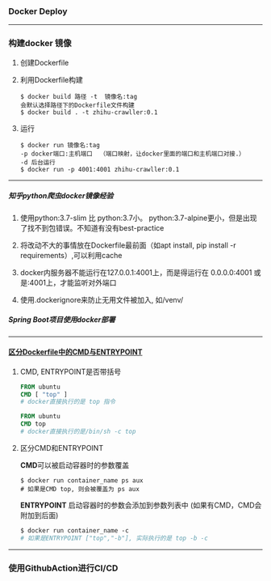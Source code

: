 ### Docker Deploy

---

### 构建docker 镜像

1. 创建Dockerfile

2. 利用Dockerfile构建

   ```shell
   $ docker build 路径 -t  镜像名:tag 
   会默认选择路径下的Dockerfile文件构建
   $ docker build . -t zhihu-crawller:0.1
   ```

3. 运行

   ```shell
   $ docker run 镜像名:tag
   -p docker端口:主机端口  （端口映射，让docker里面的端口和主机端口对接.）
   -d 后台运行
   $ docker run -p 4001:4001 zhihu-crawller:0.1
   ```

---

#####  知乎python爬虫docker镜像经验

1. 使用python:3.7-slim 比 python:3.7小。 python:3.7-alpine更小，但是出现了找不到包错误。不知道有没有best-practice
2. 将改动不大的事情放在Dockerfile最前面（如apt install, pip install -r requirements）,可以利用cache
3. docker内服务器不能运行在127.0.0.1:4001上，而是得运行在 0.0.0.0:4001 或是:4001上，才能监听对外端口

4. 使用.dockerignore来防止无用文件被加入, 如/venv/



##### Spring Boot项目使用docker部署

---

#### [区分Dockerfile中的CMD与ENTRYPOINT](https://www.cnblogs.com/sparkdev/p/8461576.html)

1. CMD, ENTRYPOINT是否带括号

   ```dockerfile
   FROM ubuntu
   CMD [ "top" ]
   # docker直接执行的是 top 指令
   ```

   ```dockerfile
   FROM ubuntu
   CMD top
   # docker直接执行的是/bin/sh -c top
   ```

2. 区分CMD和ENTRYPOINT

   **CMD**可以被启动容器时的参数覆盖

   ```shell
   $ docker run container_name ps aux
   # 如果是CMD top, 则会被覆盖为 ps aux
   ```

   **ENTRYPOINT** 启动容器时的参数会添加到参数列表中	(如果有CMD，CMD会附加到后面)

   ```dockerfile
   $ docker run container_name -c
   # 如果是ENTRYPOINT ["top","-b"], 实际执行的是 top -b -c
   ```

---

### 使用GithubAction进行CI/CD

